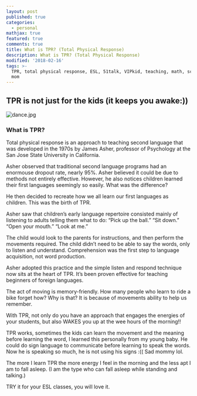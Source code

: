 ```yaml
---
layout: post
published: true
categories:
  - personal
mathjax: true
featured: true
comments: true
title: What is TPR? (Total Physical Response)
description: What is TPR? (Total Physical Response)
modified: '2018-02-16'
tags: >-
  TPR, total physical response, ESL, 51talk, VIPkid, teaching, math, science,
  mom
---
```

## TPR is not just for the kids (it keeps you awake:))

![dance.jpg]({{site.baseurl}}/images/dance.jpg)

### What is TPR?

Total physical response is an approach to teaching second language that was developed in the 1970s by James Asher, professor of Psychology at the San Jose State University in California.

Asher observed that traditional second language programs had an enormouse dropout rate, nearly 95%. Asher believed it could be due to methods not entirely effective.  However, he also notices children learned their first languages seemingly so easily.  What was the difference?

He then decided to recreate how we all learn our first languages as children.  This was the birth of TPR.

Asher saw that children’s early language repertoire consisted mainly of listening to adults telling them what to do: “Pick up the ball.” “Sit down.” “Open your mouth.” “Look at me.”

The child would look to the parents for instructions, and then perform the movements required. The child didn’t need to be able to say the words, only to listen and understand. Comprehension was the first step to language acquisition, not word production.

Asher adopted this practice and the simple listen and respond technique now sits at the heart of TPR. It’s been proven effective for teaching beginners of foreign languages.

The act of moving is memory-friendly. How many people who learn to ride a bike forget how?  Why is that? It is because of movements ability to help us remember.

With TPR, not only do you have an approach that engages the energies of your students, but also WAKES you up at the wee hours of the morning!!

TPR works, sometimes the kids can learn the movement and the meaning before learning the word, I learned this personally from my young baby.  He could do sign language to communicate before learning to speak the words.  Now he is speaking so much, he is not using his signs :(( Sad mommy lol.

The more I learn TPR the more energy I feel in the morning and the less apt I am to fall asleep. (I am the type who can fall asleep while standing and talking.)

TRY it for your ESL classes, you will love it.
